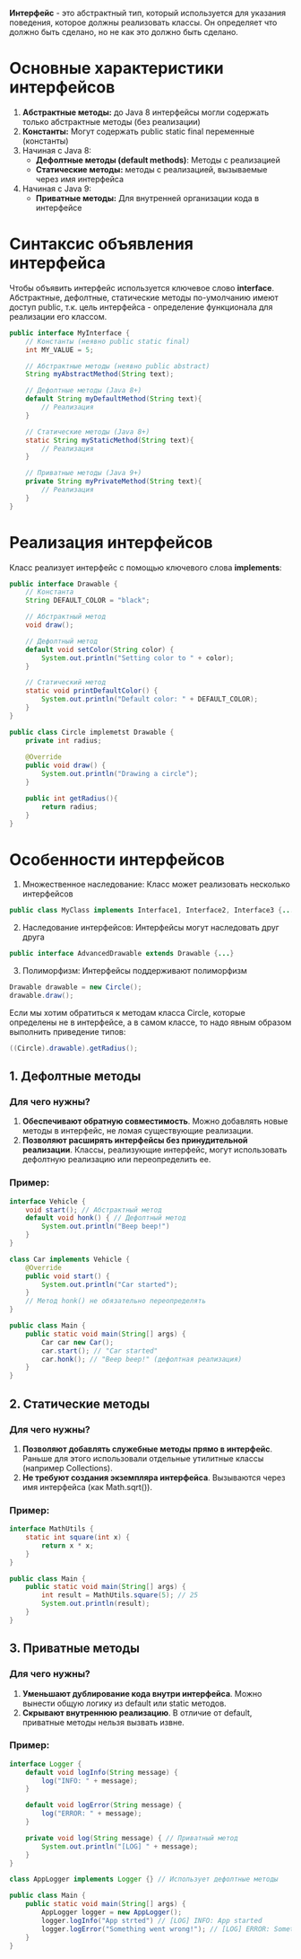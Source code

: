 **Интерфейс** - это абстрактный тип, который используется для указания поведения, которое должны реализовать классы. Он определяет что должно быть сделано, но не как это должно быть сделано.
# Основные характеристики интерфейсов
1. **Абстрактные методы:** до Java 8 интерфейсы могли содержать только абстрактные методы (без реализации)
2. **Константы:** Могут содержать public static final переменные (константы)
3. Начиная с Java 8:
	- **Дефолтные методы (default methods)**: Методы с реализацией
	- **Статические методы:** методы с реализацией, вызываемые через имя интерфейса
4. Начиная с Java 9:
	- **Приватные методы:** Для внутренней организации кода в интерфейсе
# Синтаксис объявления интерфейса
Чтобы объявить интерфейс используется ключевое слово **interface**. Абстрактные, дефолтные, статические методы по-умолчанию имеют доступ public, т.к. цель интерфейса - определение функционала для реализации его классом.
```java
public interface MyInterface {
	// Константы (неявно public static final)
	int MY_VALUE = 5;

	// Абстрактные методы (неявно public abstract)
	String myAbstractMethod(String text);

	// Дефолтные методы (Java 8+)
	default String myDefaultMethod(String text){
		// Реализация
	}

	// Статические методы (Java 8+)
	static String myStaticMethod(String text){
		// Реализация
	}

	// Приватные методы (Java 9+)
	private String myPrivateMethod(String text){
		// Реализация
	}
}
```
# Реализация интерфейсов
Класс реализует интерфейс с помощью ключевого слова **implements**:
```java
public interface Drawable {
	// Константа
	String DEFAULT_COLOR = "black";

	// Абстрактный метод
	void draw();

	// Дефолтный метод
	default void setColor(String color) {
		System.out.println("Setting color to " + color);
	}

	// Статический метод
	static void printDefaultColor() {
		System.out.println("Default color: " + DEFAULT_COLOR);
	}
}

public class Circle implemetst Drawable {
	private int radius;
	
	@Override
	public void draw() {
		System.out.println("Drawing a circle");
	}

	public int getRadius(){
		return radius;
	}
}
```
# Особенности интерфейсов
1. Множественное наследование: Класс может реализовать несколько интерфейсов
```java
public class MyClass implements Interface1, Interface2, Interface3 {...}
```
2. Наследование интерфейсов: Интерфейсы могут наследовать друг друга
```java
public interface AdvancedDrawable extends Drawable {...}
```
3. Полиморфизм: Интерфейсы поддерживают полиморфизм
```java
Drawable drawable = new Circle();
drawable.draw();
```
Если мы хотим обратиться к методам класса Circle, которые определены не в интерфейсе, а в самом классе, то надо явным образом выполнить приведение типов:
```java
((Circle).drawable).getRadius();
```
## 1. Дефолтные методы
### Для чего нужны?
1. **Обеспечивают обратную совместимость**. Можно добавлять новые методы в интерфейс, не ломая существующие реализации.
2. **Позволяют расширять интерфейсы без принудительной реализации**. Классы, реализующие интерфейс, могут использовать дефолтную реализацию или переопределить ее.
### Пример:
```java
interface Vehicle {
	void start(); // Абстрактный метод
	default void honk() { // Дефолтный метод
		System.out.println("Beep beep!")
	}
}

class Car implements Vehicle {
	@Override
	public void start() {
		System.out.println("Car started");
	}
	// Метод honk() не обязательно переопределять
}

public class Main {
	public static void main(String[] args) {
		Car car new Car();
		car.start(); // "Car started"
		car.honk(); // "Beep beep!" (дефолтная реализация)
	}
}
```
## 2. Статические методы
### Для чего нужны?
1. **Позволяют добавлять служебные методы прямо в интерфейс**. Раньше для этого использовали отдельные утилитные классы (например Collections).
2. **Не требуют создания экземпляра интерфейса**. Вызываются через имя интерфейса (как Math.sqrt()).
### Пример:
```java
interface MathUtils {
	static int square(int x) {
		return x * x;
	}
}

public class Main {
	public static void main(String[] args) {
		int result = MathUtils.square(5); // 25
		System.out.println(result);
	}
}
```
## 3. Приватные методы
### Для чего нужны?
1. **Уменьшают дублирование кода внутри интерфейса**. Можно вынести  общую логику из default или static методов.
2. **Скрывают внутреннюю реализацию**. В отличие от default, приватные методы нельзя вызвать извне.
### Пример:
```java
interface Logger {
	default void logInfo(String message) {
		log("INFO: " + message);
	}

	default void logError(String message) {
		log("ERROR: " + message);
	}

	private void log(String message) { // Приватный метод
		System.out.println("[LOG] " + message);
	}
}

class AppLogger implements Logger {} // Использует дефолтные методы

public class Main {
	public static void main(String[] args) {
		AppLogger logger = new AppLogger();
		logger.logInfo("App strted") // [LOG] INFO: App started
		logger.logError("Something went wrong!"); // [LOG] ERROR: Something went wrong!
	}
}
```